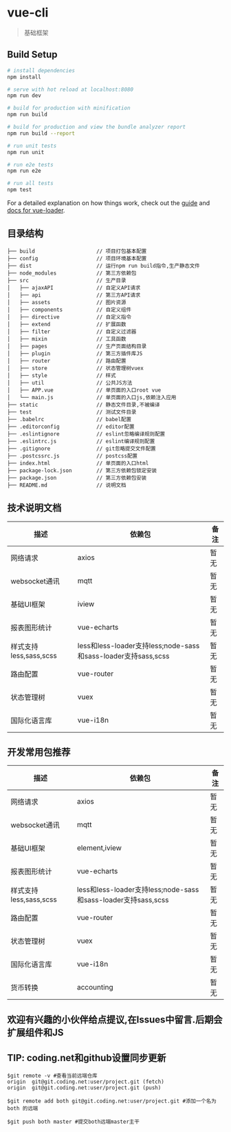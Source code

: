 # vue-cli

> 基础框架

## Build Setup

``` bash
# install dependencies
npm install

# serve with hot reload at localhost:8080
npm run dev

# build for production with minification
npm run build

# build for production and view the bundle analyzer report
npm run build --report

# run unit tests
npm run unit

# run e2e tests
npm run e2e

# run all tests
npm test
```

For a detailed explanation on how things work, check out the [guide](http://vuejs-templates.github.io/webpack/) and [docs for vue-loader](http://vuejs.github.io/vue-loader).

## 目录结构
```
├── build                    // 项目打包基本配置
├── config                   // 项目环境基本配置
├── dist                     // 运行npm run build指令,生产静态文件
├── node_modules             // 第三方依赖包
├── src                      // 生产目录
│   ├── ajaxAPI              // 自定义API请求
│   ├── api                  // 第三方API请求
│   ├── assets               // 图片资源
│   ├── components           // 自定义组件
│   ├── directive            // 自定义指令
│   ├── extend               // 扩展函数
│   ├── filter               // 自定义过滤器
│   ├── mixin                // 工具函数
│   ├── pages                // 生产页面结构目录
│   ├── plugin               // 第三方插件库JS
│   ├── router               // 路由配置
│   ├── store                // 状态管理树vuex
│   ├── style                // 样式
│   ├── util                 // 公共JS方法
│   ├── APP.vue              // 单页面的入口root vue
│   └── main.js              // 单页面的入口js,依赖注入应用
├── static                   // 静态文件目录,不被编译
├── test                     // 测试文件目录
├── .babelrc                 // babel配置
├── .editorconfig            // editor配置
├── .eslintignore            // eslint忽略编译规则配置
├── .eslintrc.js             // eslint编译规则配置
├── .gitignore               // git忽略提交文件配置
├── .postcssrc.js            // postcss配置
├── index.html               // 单页面的入口html
├── package-lock.json        // 第三方依赖包锁定安装
├── package.json             // 第三方依赖包安装
├── README.md                // 说明文档
```

## 技术说明文档
| 描述                       | 依赖包                   | 备注                      |
|----------------------------|--------------------------|---------------------------|
| 网络请求                   | axios                    |暂无                       |
| websocket通讯              | mqtt                     |暂无                       |
| 基础UI框架                 | iview                    |暂无                       |
| 报表图形统计               | vue-echarts              |暂无                       |
| 样式支持less,sass,scss     | less和less-loader支持less;node-sass和sass-loader支持sass,scss|暂无         |
| 路由配置                   | vue-router               |暂无                       |
| 状态管理树                 | vuex                     |暂无                       |
| 国际化语言库               | vue-i18n                 |暂无                       |


## 开发常用包推荐
| 描述                       | 依赖包                   |备注                       |
|----------------------------|--------------------------|---------------------------|
| 网络请求                   | axios                    |暂无                       |
| websocket通讯              | mqtt                     |暂无                       |
| 基础UI框架                 | element,iview            |暂无                       |
| 报表图形统计               | vue-echarts              |暂无                       |
| 样式支持less,sass,scss     | less和less-loader支持less;node-sass和sass-loader支持sass,scss|暂无         |
| 路由配置                   | vue-router               |暂无                       |
| 状态管理树                 | vuex                     |暂无                       |
| 国际化语言库               | vue-i18n                 |暂无                       |
| 货币转换                   | accounting               |暂无                       |

## 欢迎有兴趣的小伙伴给点提议,在Issues中留言.后期会扩展组件和JS

## TIP: coding.net和github设置同步更新
```
$git remote -v #查看当前远端仓库
origin  git@git.coding.net:user/project.git (fetch)
origin  git@git.coding.net:user/project.git (push)

$git remote add both git@git.coding.net:user/project.git #添加一个名为 both 的远端

$git push both master #提交both远端master主干
```
